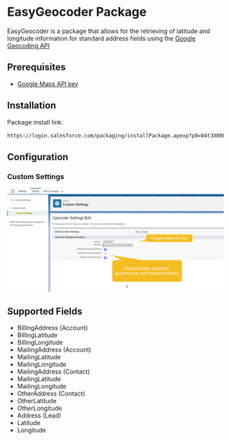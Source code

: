 # EasyGeocoder Package
EasyGeocoder is a package that allows for the retrieving of latitude and longitude information for standard address fields using the [Google Geocoding API](https://developers.google.com/maps/documentation/geocoding/start?hl=ar)
## Prerequisites
- [Google Maps API key](https://developers.google.com/maps/documentation/embed/get-api-key)
## Installation
Package install link:
```bash
https://login.salesforce.com/packaging/installPackage.apexp?p0=04t3X000003b5JtQAI
```
## Configuration
### Custom Settings
![custom-settings-ss.png](https://github.com/EncludeLtd/EasyGeocoder/blob/main/docs/images/custom-settings-ss.png?raw=true)
## Supported Fields
- BillingAddress (Account)
 - BillingLatitude
 - BillingLongitude
- MailingAddress (Account)
 - MailingLatitude
 - MailingLongitude
- MailingAddress (Contact)
 - MailingLatitude
 - MailingLongitude
- OtherAddress (Contact)
 - OtherLatitude
 - OtherLongitude
- Address (Lead)
 - Latitude
 - Longitude